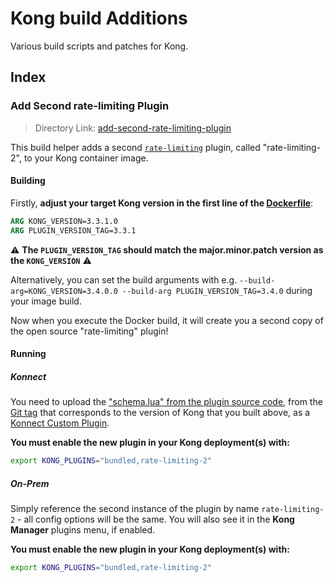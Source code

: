# Kong build Additions

Various build scripts and patches for Kong.

## Index

### Add Second rate-limiting Plugin

> Directory Link: [add-second-rate-limiting-plugin](./add-second-rate-limiting-plugin)

This build helper adds a second [`rate-limiting`](https://docs.konghq.com/hub/kong-inc/rate-limiting/) plugin, called "rate-limiting-2", to your Kong container image.

#### Building

Firstly, **adjust your target Kong version in the first line of the [Dockerfile](./add-second-rate-limiting-plugin/Dockerfile)**:

```Dockerfile
ARG KONG_VERSION=3.3.1.0
ARG PLUGIN_VERSION_TAG=3.3.1
```

⚠️ **The `PLUGIN_VERSION_TAG` should match the major.minor.patch version as the `KONG_VERSION`** ⚠️

Alternatively, you can set the build arguments with e.g. `--build-arg=KONG_VERSION=3.4.0.0 --build-arg PLUGIN_VERSION_TAG=3.4.0` during your image build.

Now when you execute the Docker build, it will create you a second copy of the open source "rate-limiting" plugin!

#### Running

##### Konnect

You need to upload the ["schema.lua" from the plugin source code](https://github.com/Kong/kong/blob/master/kong/plugins/rate-limiting/schema.lua), from the [Git tag](https://github.com/Kong/kong/tags) that corresponds to the version of Kong that you built above, as a [Konnect Custom Plugin](https://docs.konghq.com/konnect/runtime-manager/plugins/#custom-plugins).

**You must enable the new plugin in your Kong deployment(s) with:**

```sh
export KONG_PLUGINS="bundled,rate-limiting-2"
```

##### On-Prem

Simply reference the second instance of the plugin by name `rate-limiting-2` - all config options will be the same. You will also see it in the **Kong Manager** plugins menu, if enabled.

**You must enable the new plugin in your Kong deployment(s) with:**

```sh
export KONG_PLUGINS="bundled,rate-limiting-2"
```
